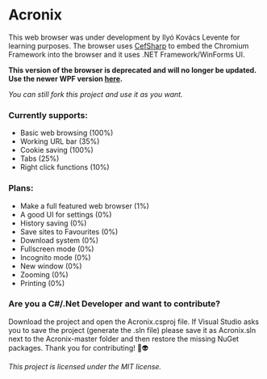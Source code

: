 # Acronix

This web browser was under development by Ilyó Kovács Levente for learning purposes. The browser uses [CefSharp](http://https://github.com/cefsharp/CefSharp/ "CefSharp") to embed the Chromium Framework into the browser and it uses .NET Framework/WinForms UI.

**This version of the browser is deprecated and will no longer be updated. Use the newer WPF version [here](https://github.com/iklevente/Acronix "here").**

*You can still fork this project and use it as you want.*

### Currently supports:
- Basic web browsing (100%)
- Working URL bar (35%)
- Cookie saving (100%)
- Tabs (25%)
- Right click functions (10%)

### Plans:
- Make a full featured web browser (1%)
- A good UI for settings (0%)
- History saving (0%)
- Save sites to Favourites (0%)
- Download system (0%)
- Fullscreen mode (0%)
- Incognito mode (0%)
- New window (0%)
- Zooming (0%)
- Printing (0%)

### Are you a C#/.Net Developer and want to contribute?
Download the project and open the Acronix.csproj file. If Visual Studio asks you to save the project (generate the .sln file) please save it as Acronix.sln next to the Acronix-master folder and then restore the missing NuGet packages. Thank you for contributing! 💚👽

*This project is licensed under the MIT license.*
